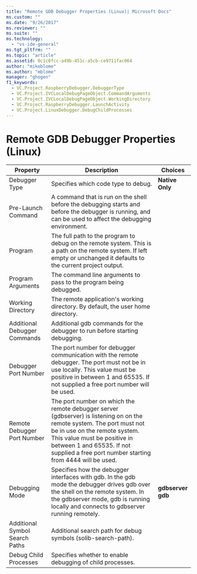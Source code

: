 ```yaml
---
title: "Remote GDB Debugger Properties (Linux)| Microsoft Docs"
ms.custom: ""
ms.date: "9/26/2017"
ms.reviewer: ""
ms.suite: ""
ms.technology: 
  - "vs-ide-general"
ms.tgt_pltfrm: ""
ms.topic: "article"
ms.assetid: 0c1c0fcc-a49b-451c-a5cb-ce9711fac064
author: "mikeblome"
ms.author: "mblome"
manager: "ghogen"
f1_keywords:
  - VC.Project.RaspberryDebugger.DebuggerType
  - VC.Project.IVCLocalDebugPageObject.CommandArguments
  - VC.Project.IVCLocalDebugPageObject.WorkingDirectory
  - VC.Project.RaspberryDebugger.LaunchActivity
  - VC.Project.LinuxDebugger.DebugChildProcesses
---
```


# Remote GDB Debugger Properties (Linux)

Property | Description | Choices
--- | ---| ---
Debugger Type | Specifies which code type to debug. | **Native Only**<br>
Pre-Launch Command | A command that is run on the shell before the debugging starts and before the debugger is running, and can be used to affect the debugging environment.
Program | The full path to the program to debug on the remote system. This is a path on the remote system. If left empty or unchanged it defaults to the current project output.
Program Arguments | The command line arguments to pass to the program being debugged.
Working Directory | The remote application's working directory. By default, the user home directory.
Additional Debugger Commands | Additional gdb commands for the debugger to run before starting debugging.
Debugger Port Number | The port number for debugger communication with the remote debugger. The port must not be in use locally. This value must be positive in between 1 and 65535. If not supplied a free port number will be used.
Remote Debugger Port Number | The port number on which the remote debugger server (gdbserver) is listening on on the remote system. The port must not be in use on the remote system. This value must be positive in between 1 and 65535. If not supplied a free port number starting from 4444 will be used.
Debugging Mode | Specifies how the debugger interfaces with gdb. In the gdb mode the debugger drives gdb over the shell on the remote system. In the gdbserver mode, gdb is running locally and connects to gdbserver running remotely. | **gdbserver**<br>**gdb**<br>
Additional Symbol Search Paths | Additional search path for debug symbols (solib-search-path).
Debug Child Processes | Specifies whether to enable debugging of child processes.
